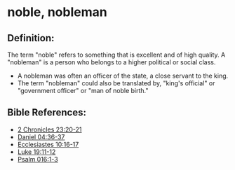 # noble, nobleman #

## Definition: ##

The term "noble" refers to something that is excellent and of high quality. A "nobleman" is a person who belongs to a higher political or social class.

* A nobleman was often an officer of the state, a close servant to the king.
* The term "nobleman" could also be translated by, "king's official" or "government officer" or "man of noble birth."

## Bible References: ##

* [2 Chronicles 23:20-21](en/tn/2ch/help/23/20)
* [Daniel 04:36-37](en/tn/dan/help/04/36)
* [Ecclesiastes 10:16-17](en/tn/ecc/help/10/16)
* [Luke 19:11-12](en/tn/luk/help/19/11)
* [Psalm 016:1-3](en/tn/psa/help/16/01)